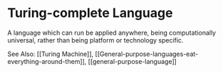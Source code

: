# Turing-complete Language
A language which can run be applied anywhere, being computationally universal, rather than being platform or technology specific.

See Also: [[Turing Machine]], [[General-purpose-languages-eat-everything-around-them]], [[general-purpose-language]]